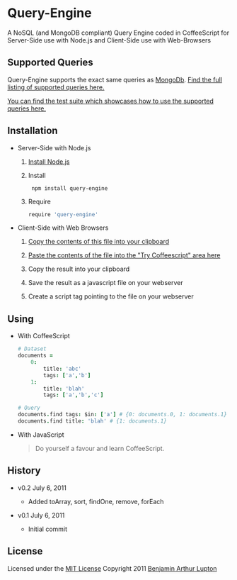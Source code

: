 # Query-Engine

A NoSQL (and MongoDB compliant) Query Engine coded in CoffeeScript for Server-Side use with Node.js and Client-Side use with Web-Browsers


## Supported Queries

Query-Engine supports the exact same queries as [MongoDb](http://www.mongodb.org/). [Find the full listing of supported queries here.](http://www.mongodb.org/display/DOCS/Advanced+Queries)

[You can find the test suite which showcases how to use the supported queries here.](https://raw.github.com/balupton/query-engine.npm/master/test/query-engine.coffee)


## Installation

- Server-Side with Node.js

	1. [Install Node.js](https://github.com/balupton/node/wiki/Installing-Node.js)

	2. Install

			npm install query-engine
	
	3. Require

		``` coffeescript
		require 'query-engine'
		```

- Client-Side with Web Browsers

	1. [Copy the contents of this file into your clipboard](https://raw.github.com/balupton/query-engine.npm/master/lib/query-engine.coffee)

	2. [Paste the contents of the file into the "Try Coffeescript" area here](http://jashkenas.github.com/coffee-script/)

	3. Copy the result into your clipboard

	4. Save the result as a javascript file on your webserver

	5. Create a script tag pointing to the file on your webserver


## Using

- With CoffeeScript

	``` coffeescript
	# Dataset
	documents =
		0:
			title: 'abc'
			tags: ['a','b']
		1:
			title: 'blah'
			tags: ['a','b','c']

	# Query
	documents.find tags: $in: ['a'] # {0: documents.0, 1: documents.1}
	documents.find title: 'blah' # {1: documents.1}
	```

- With JavaScript
	
	> Do yourself a favour and learn CoffeeScript.


## History

- v0.2 July 6, 2011
	- Added toArray, sort, findOne, remove, forEach

- v0.1 July 6, 2011
	- Initial commit


## License

Licensed under the [MIT License](http://creativecommons.org/licenses/MIT/)
Copyright 2011 [Benjamin Arthur Lupton](http://balupton.com)
